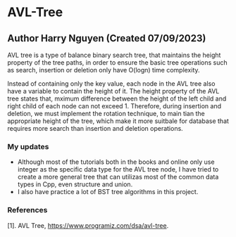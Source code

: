 # AVL-Tree
## Author Harry Nguyen (Created 07/09/2023)

AVL tree is a type of balance binary search tree, that maintains the height property of the tree paths, in order to ensure the basic tree operations such as search, insertion or deletion only have O(logn) time complexity.

Instead of containing only the key value, each node in the AVL tree also have a variable to contain the height of it. The height property of the AVL tree states that, mximum difference between the height of the left child and right child of each node can not exceed 1. Therefore, during insertion and deletion, we must implement the rotation technique, to main tian the appropriate height of the tree, which make it more suitbale for database that requires more search than insertion and deletion operations.

### My updates
- Although most of the tutorials both in the books and online only use integer as the specific data type for the AVL tree node, I have tried to create a more general tree that can utilizas most of the common data types in Cpp, even structure and union.
- I also have practice a lot of BST tree algorithms in this project.

### References
[1]. AVL Tree, https://www.programiz.com/dsa/avl-tree.

